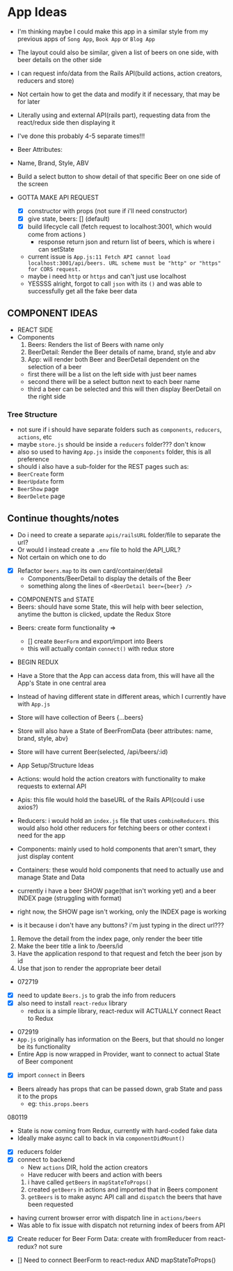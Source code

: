 # App Ideas
- I'm thinking maybe I could make this app in a similar style from my previous apps of `Song App`, `Book App` or `Blog App`
- The layout could also be similar, given a list of beers on one side, with beer details on the other side
- I can request info/data from the Rails API(build actions, action creators, reducers and store)
- Not certain how to get the data and modify it if necessary, that may be for later
- Literally using and external API(rails part), requesting data from the react/redux side then displaying it
- I've done this probably 4-5 separate times!!!

- Beer Attributes:
- Name, Brand, Style, ABV
- Build a select button to show detail of that specific Beer on one side of the screen

- GOTTA MAKE API REQUEST
  - [x] constructor with props (not sure if i'll need constructor)
  - [x] give state, beers: [] (default)
  - [x] build lifecycle call (fetch request to localhost:3001, which would come from actions )
    - response return json and return list of beers, which is where i can setState

  - current issue is `App.js:11 Fetch API cannot load localhost:3001/api/beers. URL scheme must be "http" or "https" for CORS request.`
  - maybe i need `http` or `https` and can't just use localhost
  - YESSSS alright, forgot to call `json` with its `()` and was able to successfully get all the fake beer data


## COMPONENT IDEAS
- REACT SIDE
- Components
  1. Beers: Renders the list of Beers with name only
  2. BeerDetail: Render the Beer details of name, brand, style and abv
  3. App: will render both Beer and BeerDetail dependent on the selection of a beer
    - first there will be a list on the left side with just beer names
    - second there will be a select button next to each beer name
    - third a beer can be selected and this will then display BeerDetail on the right side


### Tree Structure
- not sure if i should have separate folders such as `components`, `reducers`, `actions`, etc
- maybe `store.js` should be inside a `reducers` folder??? don't know
- also so used to having `App.js` inside the `components` folder, this is all preference
- should i also have a sub-folder for the REST pages such as:
- `BeerCreate` form
- `BeerUpdate` form
- `BeerShow` page
- `BeerDelete` page


## Continue thoughts/notes
- Do i need to create a separate `apis/railsURL` folder/file to separate the url?
- Or would I instead create a `.env` file to hold the API_URL?
- Not certain on which one to do

- [x] Refactor `beers.map` to its own card/container/detail
  - Components/BeerDetail to display the details of the Beer
  - something along the lines of `<BeerDetail beer={beer} />`

- COMPONENTS and STATE
- Beers: should have some State, this will help with beer selection, anytime the button is clicked, update the Redux Store
<!-- - Beers: will have a connect() function -->
- Beers: create form functionality => <BeerForm />
  - [] create `BeerForm` and export/import into Beers
  - this will actually contain `connect()` with redux store

- BEGIN REDUX
- Have a Store that the App can access data from, this will have all the App's State in one central area
- Instead of having different state in different areas, which I currently have with `App.js`
- Store will have collection of Beers {...beers}
- Store will also have a State of BeerFromData {beer attributes: name, brand, style, abv}
- Store will have current Beer(selected, /api/beers/:id)


- App Setup/Structure Ideas
- Actions: would hold the action creators with functionality to make requests to external API
- Apis: this file would hold the baseURL of the Rails API(could i use axios?)
- Reducers: i would hold an `index.js` file that uses `combineReducers`. this would also hold other reducers for fetching beers or other context i need for the app
- Components: mainly used to hold components that aren't smart, they just display content
- Containers: these would hold components that need to actually use and manage State and Data


- currently i have a beer SHOW page(that isn't working yet) and a beer INDEX page (struggling with format)

- right now, the SHOW page isn't working, only the INDEX page is working
- is it because i don't have any buttons? i'm just typing in the direct url???

1. Remove the detail from the index page, only render the beer title
2. Make the beer title a link to /beers/id
3. Have the application respond to that request and fetch the beer json by id
4. Use that json to render the appropriate beer detail


- 072719
- [x] need to update `Beers.js` to grab the info from reducers
- [x] also need to install `react-redux` library
  - redux is a simple library, react-redux will ACTUALLY connect React to Redux


- 072919
- `App.js` originally has information on the Beers, but that should no longer be its functionality
- Entire App is now wrapped in Provider, want to connect to actual State of Beer component
- [x] import `connect` in Beers
- Beers already has props that can be passed down, grab State and pass it to the props
  - eg: `this.props.beers`


080119
- State is now coming from Redux, currently with hard-coded fake data
- Ideally make async call to back in via `componentDidMount()`
- [x] reducers folder
- [x] connect to backend
  - New `actions` DIR, hold the action creators
  - Have reducer with beers and action with beers
  1. i have called `getBeers` in `mapStateToProps()`
  2. created `getBeers` in actions and imported that in Beers component
  3. `getBeers` is to make async API call and `dispatch` the beers that have been requested

- having current browser error with dispatch line in `actions/beers`
- Was able to fix issue with dispatch not returning index of beers from API

- [x] Create reducer for Beer Form Data: create with fromReducer from react-redux? not sure
- [] Need to connect BeerForm to react-redux AND mapStateToProps()
